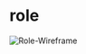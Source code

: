 # role
![Role-Wireframe](https://user-images.githubusercontent.com/93301320/205704373-053905d2-0aa6-48fc-86a4-a1a235b66b3e.png)
